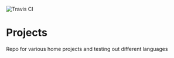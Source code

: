 ![Travis CI](https://travis-ci.com/J-Greiling/Projects.svg?branch=main)

# Projects

Repo for various home projects and testing out different languages
